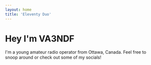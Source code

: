```yaml
---
layout: home
title: 'Eleventy Duo'
---
```


# Hey I'm VA3NDF

I'm a young amateur radio operator from Ottawa, Canada. Feel free to snoop around or check out some of my socials!
